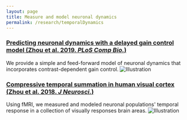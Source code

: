 ```yaml
---
layout: page
title: Measure and model neuronal dynamics
permalink: /research/temporalDynamics
---
```


### [Predicting neuronal dynamics with a delayed gain control model (Zhou et al. 2019. *PLoS Comp Bio.*)](https://www.ncbi.nlm.nih.gov/pmc/articles/PMC6892546/pdf/pcbi.1007484.pdf) ###

We provide a simple and feed-forward model of neuronal dynamics that incorporates contrast-dependent gain control.
![Illustration]({{site.baseurl}}/images/research/DG_figure2.jpg)



### [Compressive temporal summation in human visual cortex (Zhou et al. 2018. *J Neurosci.*)](https://www.jneurosci.org/content/jneuro/38/3/691.full.pdf) ###

Using fMRI, we measured and modeled neuronal populations' temporal response in a collection of visually responses brain areas.
![Illustration]({{site.baseurl}}/images/research/TRF_figure1.jpg)

